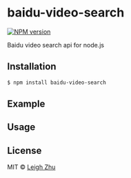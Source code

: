 # baidu-video-search
[![NPM version](https://img.shields.io/npm/v/baidu-video-search.svg?style=flat)](https://www.npmjs.org/package/baidu-video-search)

Baidu video search api for node.js

## Installation

```bash
$ npm install baidu-video-search
```

## Example

## Usage

## License

MIT © [Leigh Zhu](#)
